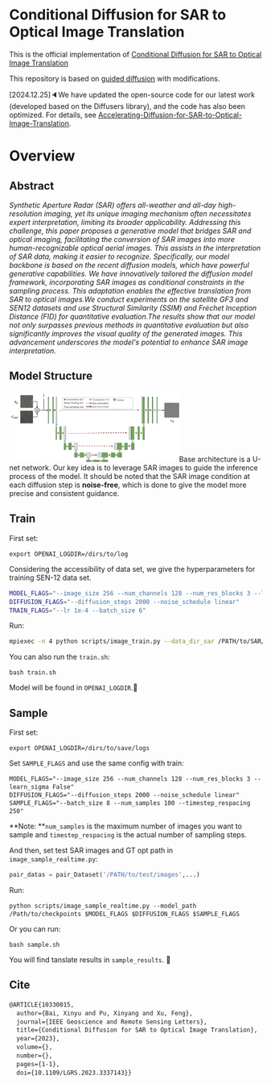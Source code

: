 # Conditional Diffusion for SAR to Optical Image Translation

This is the official implementation of [Conditional Diffusion for SAR to Optical Image Translation](https://ieeexplore.ieee.org/document/10330015/)

This repository is based on [guided diffusion](https://github.com/openai/guided-diffusion) with modifications.

[2024.12.25]🔈We have updated the open-source code for our latest work (developed based on the Diffusers library), and the code has also been optimized. For details, see [Accelerating-Diffusion-for-SAR-to-Optical-Image-Translation](https://github.com/Coordi777/Accelerating-Diffusion-for-SAR-to-Optical-Image-Translation).

# Overview

## Abstract

*Synthetic Aperture Radar (SAR) offers all-weather and all-day high-resolution imaging, yet its unique imaging mechanism often necessitates expert interpretation, limiting its broader applicability. Addressing this challenge, this paper proposes a generative model that bridges SAR and optical imaging, facilitating the conversion of SAR images into more human-recognizable optical aerial images. This assists in the interpretation of SAR data, making it easier to recognize. Specifically, our model backbone is based on the recent diffusion models, which have powerful generative capabilities. We have innovatively tailored the diffusion model framework, incorporating SAR images as conditional constraints in the sampling process. This adaptation enables the effective translation from SAR to optical images.We conduct experiments on the satellite GF3 and SEN12 datasets and use Structural Similarity (SSIM) and Fréchet Inception Distance (FID) for quantitative evaluation.The results show that our model not only surpasses previous methods in quantitative evaluation but also significantly improves the visual quality of the generated images. This advancement underscores the model's potential to enhance SAR image interpretation.*

## Model Structure

<img src="./assets/at_2.png" alt="at_2" style="zoom: 33%;" />Base architecture is a U-net network. Our key idea is to leverage SAR images to guide the inference process of the model. It should be noted that the SAR image condition at each diffusion step is **noise-free**, which is done to give the model more precise and consistent guidance.

## Train

First set:

```shell
export OPENAI_LOGDIR=/dirs/to/log
```

Considering the accessibility of data set, we give the hyperparameters for training SEN-12 data set.

```sh
MODEL_FLAGS="--image_size 256 --num_channels 128 --num_res_blocks 3 --learn_sigma False"
DIFFUSION_FLAGS="--diffusion_steps 2000 --noise_schedule linear"
TRAIN_FLAGS="--lr 1e-4 --batch_size 6"
```

Run:

```sh
mpiexec -n 4 python scripts/image_train.py --data_dir_sar /PATH/to/SAR/images --data_dir_opt /Path/to/opt/images  $MODEL_FLAGS $DIFFUSION_FLAGS $TRAIN_FLAGS
```

You can also run the `train.sh`:

```shell
bash train.sh
```

Model will be found in `OPENAI_LOGDIR`.🥳

## Sample

First set:

```shell
export OPENAI_LOGDIR=/dirs/to/save/logs
```

Set `SAMPLE_FLAGS` and use the same config with train:

```shell
MODEL_FLAGS="--image_size 256 --num_channels 128 --num_res_blocks 3 --learn_sigma False" 
DIFFUSION_FLAGS="--diffusion_steps 2000 --noise_schedule linear" 
SAMPLE_FLAGS="--batch_size 8 --num_samples 100 --timestep_respacing 250"
```

**Note: **`num_samples` is the maximum number of images you want to sample and `timestep_respacing` is the actual number of sampling steps.

And then, set  test SAR images and GT opt path in `image_sample_realtime.py`:

```python
pair_datas = pair_Dataset('/PATH/to/test/images',...)
```

Run:

```shell
python scripts/image_sample_realtime.py --model_path /Path/to/checkpoints $MODEL_FLAGS $DIFFUSION_FLAGS $SAMPLE_FLAGS
```

Or you can run:

```shell
bash sample.sh
```

You will find tanslate results in `sample_results`. 🌠

## Cite
```latex
@ARTICLE{10330015,
  author={Bai, Xinyu and Pu, Xinyang and Xu, Feng},
  journal={IEEE Geoscience and Remote Sensing Letters}, 
  title={Conditional Diffusion for SAR to Optical Image Translation}, 
  year={2023},
  volume={},
  number={},
  pages={1-1},
  doi={10.1109/LGRS.2023.3337143}}
```
